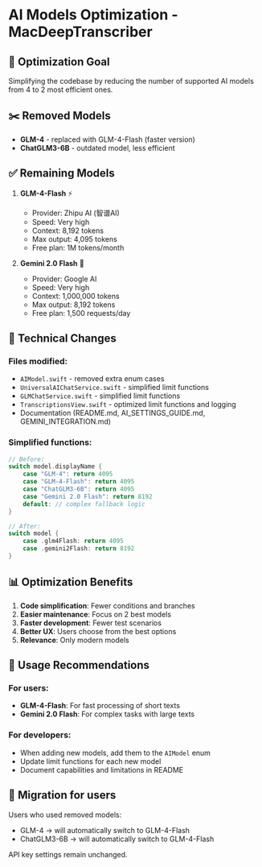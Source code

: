 # AI Models Optimization - MacDeepTranscriber

## 🎯 Optimization Goal
Simplifying the codebase by reducing the number of supported AI models from 4 to 2 most efficient ones.

## ✂️ Removed Models
- **GLM-4** - replaced with GLM-4-Flash (faster version)
- **ChatGLM3-6B** - outdated model, less efficient

## ✅ Remaining Models
1. **GLM-4-Flash** ⚡
   - Provider: Zhipu AI (智谱AI)
   - Speed: Very high
   - Context: 8,192 tokens
   - Max output: 4,095 tokens
   - Free plan: 1M tokens/month

2. **Gemini 2.0 Flash** 🚀
   - Provider: Google AI
   - Speed: Very high
   - Context: 1,000,000 tokens
   - Max output: 8,192 tokens
   - Free plan: 1,500 requests/day

## 🔧 Technical Changes

### Files modified:
- `AIModel.swift` - removed extra enum cases
- `UniversalAIChatService.swift` - simplified limit functions
- `GLMChatService.swift` - simplified limit functions
- `TranscriptionsView.swift` - optimized limit functions and logging
- Documentation (README.md, AI_SETTINGS_GUIDE.md, GEMINI_INTEGRATION.md)

### Simplified functions:
```swift
// Before:
switch model.displayName {
    case "GLM-4": return 4095
    case "GLM-4-Flash": return 4095  
    case "ChatGLM3-6B": return 4095
    case "Gemini 2.0 Flash": return 8192
    default: // complex fallback logic
}

// After:
switch model {
    case .glm4Flash: return 4095
    case .gemini2Flash: return 8192
}
```

## 📊 Optimization Benefits

1. **Code simplification**: Fewer conditions and branches
2. **Easier maintenance**: Focus on 2 best models
3. **Faster development**: Fewer test scenarios
4. **Better UX**: Users choose from the best options
5. **Relevance**: Only modern models

## 🎯 Usage Recommendations

### For users:
- **GLM-4-Flash**: For fast processing of short texts
- **Gemini 2.0 Flash**: For complex tasks with large texts

### For developers:
- When adding new models, add them to the `AIModel` enum
- Update limit functions for each new model
- Document capabilities and limitations in README

## 🔄 Migration for users
Users who used removed models:
- GLM-4 → will automatically switch to GLM-4-Flash
- ChatGLM3-6B → will automatically switch to GLM-4-Flash

API key settings remain unchanged.
